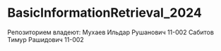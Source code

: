 # BasicInformationRetrieval_2024
 
Репозиторием владеют:
Мухаев Ильдар Рушанович 11-002
Сабитов Тимур Рашидович 11-002